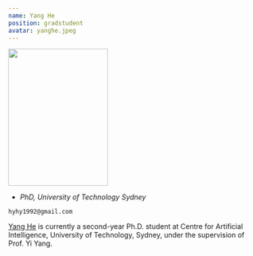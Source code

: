 ```yaml
---
name: Yang He
position: gradstudent
avatar: yanghe.jpeg
---
```


<img width="200" height="275" src="{{site.baseurl}}/images/people/{{page.avatar}}" data-action="zoom">

- _PhD, University of Technology Sydney_<br>
<!--- _Science coach. Collaborator. Transdisciplinary optimist._-->

<i class="fa fa-envelope-o"></i> `hyhy1992@gmail.com`

[Yang He](https://he-y.github.io/) is currently a second-year Ph.D. student at Centre for Artificial Intelligence, University of Technology, Sydney, under the supervision of Prof. Yi Yang.
